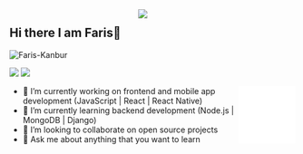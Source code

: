 <img src="https://github-readme-stats.vercel.app/api?username=Faris-Kanbur&show_icons=true&theme=tokyonight" align='right' width="55%">


## Hi there I am Faris👋
<p align="left"> <img src="https://komarev.com/ghpvc/?username=Faris-Kanbur" alt="Faris-Kanbur" /> </p>

[![](https://img.shields.io/badge/linkedin-%230077B5.svg?&style=for-the-badge&logo=linkedin&logoColor=white)](https://www.linkedin.com/in/faris-kanbur-9267b7140/)
[![](https://img.shields.io/badge/medium-%2312100E.svg?&style=for-the-badge&logo=medium&logoColor=white)](https://faris35kanbur.medium.com/)

<img src="./animation_500_kd7ngokt.gif" alt="react-native" width="20%" height="20%" align="right">

- 🔭 I’m currently working on frontend and mobile app development (JavaScript | React | React Native)
- 🌱 I’m currently learning backend development (Node.js | MongoDB | Django)
- 👯 I’m looking to collaborate on open source projects
- 💬 Ask me about anything that you want to learn



<!--

**Faris-Kanbur/Faris-Kanbur** is a ✨ _special_ ✨ repository because its `README.md` (this file) appears on your GitHub profile.

Here are some ideas to get you started:

- 🔭 I’m currently working on programming languages
- 🌱 I’m currently learning JavaScript | React | React Native
- 👯 I’m looking to collaborate on open source projects
- 🤔 I’m looking for help with ...
- 💬 Ask me about anything
- 📫 How to reach me: Twitter(https://twitter.com/farukci20)
- 😄 Pronouns: ...
- ⚡ Fun fact: ...
-->
